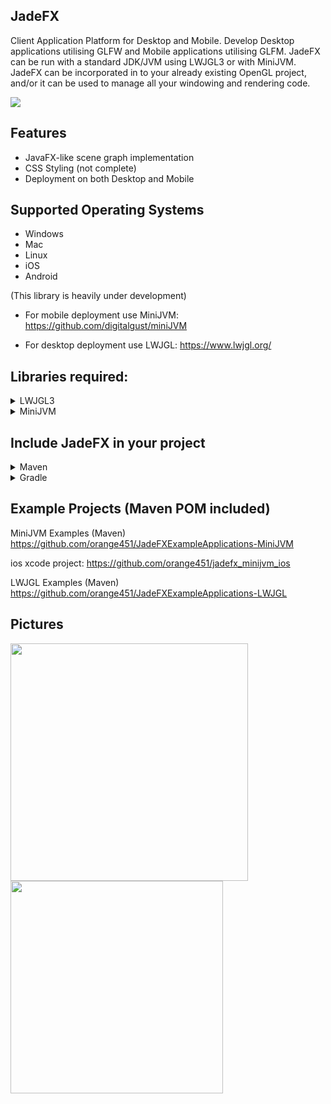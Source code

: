 ## JadeFX
Client Application Platform for Desktop and Mobile. Develop Desktop applications utilising GLFW and Mobile applications utilising GLFM. JadeFX can be run with a standard JDK/JVM using LWJGL3 or with MiniJVM. JadeFX can be incorporated in to your already existing OpenGL project, and/or it can be used to manage all your windowing and rendering code.

[![](https://jitpack.io/v/orange451/JadeFX.svg)](https://jitpack.io/#orange451/JadeFX)

## Features
- JavaFX-like scene graph implementation
- CSS Styling (not complete)
- Deployment on both Desktop and Mobile


## Supported Operating Systems
* Windows
* Mac
* Linux
* iOS
* Android

(This library is heavily under development)

- For mobile deployment use MiniJVM: https://github.com/digitalgust/miniJVM

- For desktop deployment use LWJGL: https://www.lwjgl.org/

## Libraries required:
<details><summary>LWJGL3</summary>

* [minijvm_desktop_glfm](https://github.com/orange451/minijvm_desktop_glfm)
	
* [LWJGL3](https://www.lwjgl.org/)
	
* [JOML](https://github.com/JOML-CI/JOML) (Can download with [LWJGL](https://www.lwjgl.org/customize))
	
* [NanoVG](https://github.com/memononen/nanovg) (Can download with [LWJGL](https://www.lwjgl.org/customize))
	
* [TinyFD](https://github.com/native-toolkit/tinyfiledialogs) (Can download with [LWJGL](https://www.lwjgl.org/customize))
</details>

<details><summary>MiniJVM</summary>

* [minijvm_rt](https://github.com/orange451/minijvm_rt)
	
* [glfw_gui](https://github.com/orange451/glfw_gui)
	
* [JOML](https://github.com/JOML-CI/JOML)
</details>

## Include JadeFX in your project
<details><summary>Maven</summary>

	<repositories>
		<repository>
		    <id>jitpack.io</id>
		    <url>https://jitpack.io</url>
		</repository>
	</repositories>
	
	<dependency>
	    <groupId>com.github.orange451</groupId>
	    <artifactId>JadeFX</artifactId>
	    <version>master-SNAPSHOT</version>
	</dependency>
</details>

<details><summary>Gradle</summary>

	allprojects {
		repositories {
			...
			maven { url 'https://jitpack.io' }
		}
	}
	
	dependencies {
	        implementation 'com.github.orange451:JadeFX:master-SNAPSHOT'
	}
</details>

## Example Projects (Maven POM included)
MiniJVM Examples (Maven)
https://github.com/orange451/JadeFXExampleApplications-MiniJVM

ios xcode project: https://github.com/orange451/jadefx_minijvm_ios

LWJGL Examples (Maven)
https://github.com/orange451/JadeFXExampleApplications-LWJGL


## Pictures
<img width="380" alt="" src="https://user-images.githubusercontent.com/5247778/154409402-234d045a-f796-4436-8a7e-1eda732f035b.png"><img width="340" alt="" src="https://user-images.githubusercontent.com/5247778/154409408-5386fb55-fe6e-4e81-969b-7cd0055689b5.png">

